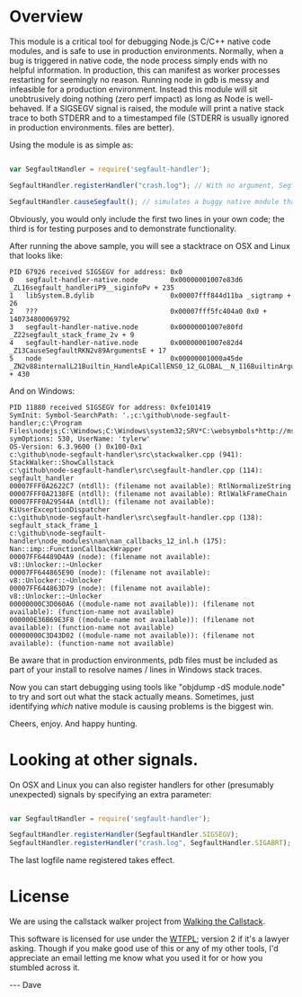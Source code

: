 # Overview

This module is a critical tool for debugging Node.js C/C++ native code modules, and is safe to use in production environments.  Normally, when a bug is triggered in native code, the node process simply ends with no helpful information.  In production, this can manifest as worker processes restarting for seemingly no reason.  Running node in gdb is messy and infeasible for a production environment.  Instead this module will sit unobtrusively doing nothing (zero perf impact) as long as Node is well-behaved.  If a SIGSEGV signal is raised, the module will print a native stack trace to both STDERR and to a timestamped file (STDERR is usually ignored in production environments.  files are better).

Using the module is as simple as:

```javascript

var SegfaultHandler = require('segfault-handler');

SegfaultHandler.registerHandler("crash.log"); // With no argument, SegfaultHandler will generate a generic log file name

SegfaultHandler.causeSegfault(); // simulates a buggy native module that dereferences NULL

```

Obviously, you would only include the first two lines in your own code; the third is for testing purposes and to demonstrate functionality.

After running the above sample, you will see a stacktrace on OSX and Linux that looks like:

```
PID 67926 received SIGSEGV for address: 0x0
0   segfault-handler-native.node        0x00000001007e83d6 _ZL16segfault_handleriP9__siginfoPv + 235
1   libSystem.B.dylib                   0x00007fff844d11ba _sigtramp + 26
2   ???                                 0x00007fff5fc404a0 0x0 + 140734800069792
3   segfault-handler-native.node        0x00000001007e80fd _Z22segfault_stack_frame_2v + 9
4   segfault-handler-native.node        0x00000001007e82d4 _Z13CauseSegfaultRKN2v89ArgumentsE + 17
5   node                                0x00000001000a45de _ZN2v88internalL21Builtin_HandleApiCallENS0_12_GLOBAL__N_116BuiltinArgumentsILNS0_21BuiltinExtraArgumentsE1EEEPNS0_7IsolateE + 430
```

And on Windows:

```
PID 11880 received SIGSEGV for address: 0xfe101419
SymInit: Symbol-SearchPath: '.;c:\github\node-segfault-handler;c:\Program Files\nodejs;C:\Windows;C:\Windows\system32;SRV*C:\websymbols*http://msdl.microsoft.com/download/symbols;', symOptions: 530, UserName: 'tylerw'
OS-Version: 6.3.9600 () 0x100-0x1
c:\github\node-segfault-handler\src\stackwalker.cpp (941): StackWalker::ShowCallstack
c:\github\node-segfault-handler\src\segfault-handler.cpp (114): segfault_handler
00007FFF0A2622C7 (ntdll): (filename not available): RtlNormalizeString
00007FFF0A2138FE (ntdll): (filename not available): RtlWalkFrameChain
00007FFF0A29544A (ntdll): (filename not available): KiUserExceptionDispatcher
c:\github\node-segfault-handler\src\segfault-handler.cpp (138): segfault_stack_frame_1
c:\github\node-segfault-handler\node_modules\nan\nan_callbacks_12_inl.h (175): Nan::imp::FunctionCallbackWrapper
00007FF64489D4A9 (node): (filename not available): v8::Unlocker::~Unlocker
00007FF644865E90 (node): (filename not available): v8::Unlocker::~Unlocker
00007FF644863D79 (node): (filename not available): v8::Unlocker::~Unlocker
00000000C3D060A6 ((module-name not available)): (filename not available): (function-name not available)
000000E36B69E3F8 ((module-name not available)): (filename not available): (function-name not available)
00000000C3D43D02 ((module-name not available)): (filename not available): (function-name not available)
```

Be aware that in production environments, pdb files must be included as part of your install to resolve names / lines in Windows stack traces.

Now you can start debugging using tools like "objdump -dS module.node" to try and sort out what the stack actually means.  Sometimes, just identifying _which_ native module is causing problems is the biggest win.

Cheers, enjoy.  And happy hunting.

# Looking at other signals.

On OSX and Linux you can also register handlers for other (presumably
unexpected) signals by specifying an extra parameter:
```javascript

var SegfaultHandler = require('segfault-handler');

SegfaultHandler.registerHandler(SegfaultHandler.SIGSEGV);
SegfaultHandler.registerHandler("crash.log", SegfaultHandler.SIGABRT);
```
The last logfile name registered takes effect.

# License

We are using the callstack walker project from [Walking the Callstack](http://www.codeproject.com/Articles/11132/Walking-the-callstack).

This software is licensed for use under the [WTFPL](http://en.wikipedia.org/wiki/WTFPL); version 2 if it's a lawyer asking.  Though if you make good use of this or any of my other tools, I'd appreciate an email letting me know what you used it for or how you stumbled across it.


   ---  Dave
